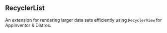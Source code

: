 ## RecyclerList

An extension for rendering larger data sets efficiently using `RecyclerView` for AppInventor & Distros.

